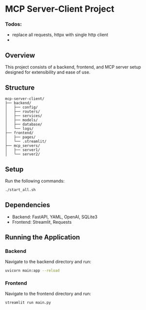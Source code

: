 # MCP Server-Client Project

### Todos:
- replace all requests, httpx with single http client  
- 

## Overview
This project consists of a backend, frontend, and MCP server setup designed for extensibility and ease of use.

## Structure
```
mcp-server-client/
├── backend/
│   ├── config/
│   ├── routers/
│   ├── services/
│   ├── models/
│   ├── database/
│   └── logs/
├── frontend/
│   ├── pages/
│   └── .streamlit/
├── mcp_servers/
│   ├── server1/
│   └── server2/
```

## Setup
Run the following commands:
```bash
./start_all.sh
```

## Dependencies
- Backend: FastAPI, YAML, OpenAI, SQLite3
- Frontend: Streamlit, Requests

## Running the Application

### Backend
Navigate to the backend directory and run:
```bash
uvicorn main:app --reload
```

### Frontend
Navigate to the frontend directory and run:
```bash
streamlit run main.py
```